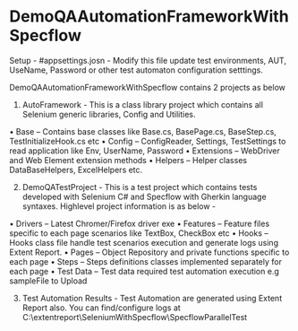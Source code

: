 # DemoQAAutomationFrameworkWithSpecflow

Setup - 
#appsettings.josn - Modify this file update test environments, AUT, UseName, Password or other test automaton configuration setttings.  

DemoQAAutomationFrameworkWithSpecflow contains 2 projects as below

1.	AutoFramework - This is a class library project which contains all Selenium generic libraries, Config and Utilities.
   
  •	Base – Contains base classes like Base.cs, BasePage.cs, BaseStep.cs, TestInitializeHook.cs etc
  • Config – ConfigReader, Settings, TestSettings to read application like Env, UserName, Password
  •	Extensions – WebDriver and Web Element extension methods
  •	Helpers – Helper classes DataBaseHelpers, ExcelHelpers etc.
  
2.	DemoQATestProject - This is a test project which contains tests developed with Selenium C# and Specflow with Gherkin language syntaxes. Highlevel project 
    information is as below -
   
  •	Drivers – Latest Chromer/Firefox driver exe
  •	Features – Feature files specific to each page scenarios like TextBox, CheckBox etc
  •	Hooks – Hooks class file handle test scenarios execution and generate logs using Extent Report.
  •	Pages – Object Repository and private functions specific to each page
  •	Steps – Steps definitions classes implemented separately for each page
  •	Test Data – Test data required test automation execution e.g sampleFile to Upload 
  
3. Test Automation Results -  Test Automation are generated using Extent Report also. You can find/configure logs at     
   C:\extentreport\SeleniumWithSpecflow\SpecflowParallelTest

